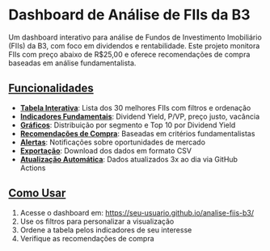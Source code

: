 # Dashboard de Análise de FIIs da B3

Um dashboard interativo para análise de Fundos de Investimento Imobiliário (FIIs) da B3, com foco em dividendos e rentabilidade. Este projeto monitora FIIs com preço abaixo de R$25,00 e oferece recomendações de compra baseadas em análise fundamentalista.

## [Funcionalidades](pplx://action/followup)

- **[Tabela Interativa](pplx://action/followup)**: Lista dos 30 melhores FIIs com filtros e ordenação
- **[Indicadores Fundamentais](pplx://action/followup)**: Dividend Yield, P/VP, preço justo, vacância
- **[Gráficos](pplx://action/followup)**: Distribuição por segmento e Top 10 por Dividend Yield
- **[Recomendações de Compra](pplx://action/followup)**: Baseadas em critérios fundamentalistas
- **[Alertas](pplx://action/followup)**: Notificações sobre oportunidades de mercado
- **[Exportação](pplx://action/followup)**: Download dos dados em formato CSV
- **[Atualização Automática](pplx://action/followup)**: Dados atualizados 3x ao dia via GitHub Actions

## [Como Usar](pplx://action/followup)

1. Acesse o dashboard em: https://seu-usuario.github.io/analise-fiis-b3/
2. Use os filtros para personalizar a visualização
3. Ordene a tabela pelos indicadores de seu interesse
4. Verifique as recomendações de compra

